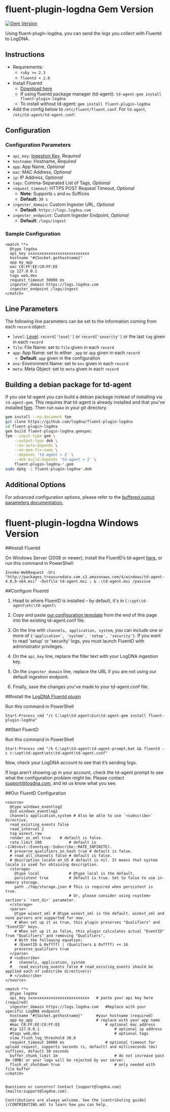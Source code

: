 # fluent-plugin-logdna Gem Version

[![Gem Version](https://badge.fury.io/rb/fluent-plugin-logdna.svg)](https://badge.fury.io/rb/fluent-plugin-logdna)

Using fluent-plugin-logdna, you can send the logs you collect with Fluentd to LogDNA.

## Instructions

* Requirements:
  * `ruby >= 2.3`
  * `fluentd < 2.0`
* Install Fluentd
  * [Download here](http://www.fluentd.org/download)
  * If using fluentd package manager (td-agent): `td-agent-gem install fluent-plugin-logdna`
  * To install without td-agent: `gem install fluent-plugin-logdna`
* Add the config below to `/etc/fluent/fluent.conf`. For `td-agent`, `/etc/td-agent/td-agent.conf`:

## Configuration

### Configuration Parameters
- `api_key`: [Ingestion Key](https://docs.logdna.com/docs/ingestion-key), *Required*
- `hostname`: Hostname, *Required*
- `app`: App Name, *Optional*
- `mac`: MAC Address, *Optional*
- `ip`: IP Address, *Optional*
- `tags`: Comma-Separated List of Tags, *Optional*
- `request_timeout`: HTTPS POST Request Timeout, *Optional*
  - **Note**: Supports `s` and `ms` Suffices
  - **Default**: `30 s`
- `ingester_domain`: Custom Ingester URL, *Optional*
  - **Default**: `https://logs.logdna.com`
- `ingester_endpoint`: Custom Ingester Endpoint, *Optional*
  - **Default**: `/logs/ingest`

### Sample Configuration

~~~~~configuration
<match **>
  @type logdna
  api_key xxxxxxxxxxxxxxxxxxxxxxxxxxx
  hostname "#{Socket.gethostname}"
  app my_app
  mac C0:FF:EE:C0:FF:EE
  ip 127.0.0.1
  tags web,dev
  request_timeout 30000 ms
  ingester_domain https://logs.logdna.com
  ingester_endpoint /logs/ingest
</match>
~~~~~

## Line Parameters

The following line parameters can be set to the information coming from each `record` object:
- `level`: [Level](https://github.com/logdna/logger-node#supported-log-levels): `record['level']` or `record['severity']` or the last `tag` given in each `record`
- `file`: File Name: set to `file` given in each `record`
- `app`: App Name: set to either `_app` or `app` given in each `record`
  - **Default**: `app` given in the configuration
- `env`: Environment Name: set to `env` given in each `record`
- `meta`: Meta Object: set to `meta` given in each `record`


## Building a debian package for td-agent

If you use td-agent you can build a debian package instead of installing via `td-agent-gem`. This requires that td-agent is already installed and that you've installed [fpm](http://fpm.readthedocs.io/en/latest/index.html). Then run `make` in your git directory.

~~~~~bash
gem install --no-document fpm
git clone https://github.com/logdna/fluent-plugin-logdna
cd fluent-plugin-logdna
gem build fluent-plugin-logdna.gemspec
fpm --input-type gem \
    --output-type deb \
    --no-auto-depends \
    --no-gem-fix-name \
    --depends 'td-agent > 2' \
    --deb-build-depends 'td-agent > 2' \
    fluent-plugin-logdna-*.gem
sudo dpkg -i fluent-plugin-logdna*.deb
~~~~~

## Additional Options

For advanced configuration options, please refer to the [buffered output parameters documentation.](https://docs.fluentd.org/v/0.12/output#buffered-output-parameters)

# fluent-plugin-logdna Windows Version

##Install Fluentd

On Windows Server (2008 or newer), install the FluentD’s td-agent [here](https://docs.fluentd.org/installation/install-by-msi#td-agent-v4), or run this command in PowerShell:

```
Invoke-WebRequest -Uri "http://packages.treasuredata.com.s3.amazonaws.com/4/windows/td-agent-4.0.0-x64.msi" -Outfile td-agent.msi ; & .\td-agent.msi /passive
```

##Configure Fluentd

1. Head to where FluentD is installed – by default, it's in `C:\opt\td-agent\etc\td-agent\`

2. Copy and paste [our configuration template](#our-fluentd-configuration) from the end of this page into the existing td-agent.conf file.

3. On the line with `channels, application, system`, you can include one or more of `{'application', 'system', 'setup', 'security'}`. If you want to read 'setup' or 'security' logs, you must launch FluentD with administrator privileges.

4. On the `api_key` line, replace the filler text with your LogDNA ingestion key.

5. On the `ingester_domain` line, replace the URL if you are not using our default ingestion endpoint.

6. Finally, save the changes you've made to your td-agent.conf file.


##Install the [LogDNA Fluentd plugin](https://github.com/logdna/fluent-plugin-logdna)

Run this command in PowerShell

```
Start-Process cmd "/c C:\opt\td-agent\bin\td-agent-gem install fluent-plugin-logdna"
```

##Start FluentD

Run this command in PowerShell
```
Start-Process cmd "/k C:\opt\td-agent\td-agent-prompt.bat && fluentd -c c:\opt\td-agent\etc\td-agent\td-agent.conf"
```

Now, check your LogDNA account to see that it’s sending logs.

If logs aren’t showing up in your account, check the td-agent prompt to see what the configuration problem might be. Please contact [support@logdna.com](mailto:support@logdna.com), and let us know what you see.

##Our FluentD Configuration

```
<source>
  @type windows_eventlog2
  @id windows_eventlog2
  channels application,system # Also be able to use `<subscribe>` directive.
  read_existing_events false
  read_interval 2
  tag winevt.raw
  render_as_xml true   	# default is false.
  rate_limit 200        	# default is -1(Winevt::EventLog::Subscribe::RATE_INFINITE).
  # preserve_qualifiers_on_hash true # default is false.
  # read_all_channels false # default is false.
  # description_locale en_US # default is nil. It means that system locale is used for obtaining description.
  <storage>
	@type local         	# @type local is the default.
	persistent true     	# default is true. Set to false to use in-memory storage.
	path ./tmp/storage.json # This is required when persistent is true.
                        	# Or, please consider using <system> section's `root_dir` parameter.
  </storage>
  <parse>
	@type winevt_xml # @type winevt_xml is the default. winevt_xml and none parsers are supported for now.
	# When set up it as true, this plugin preserves "Qualifiers" and "EventID" keys.
	# When set up it as false, this plugin calculates actual "EventID" from "Qualifiers" and removing "Qualifiers".
	# With the following equation:
	# (EventID & 0xffff) | (Qualifiers & 0xffff) << 16
	preserve_qualifiers true
  </parse>
  # <subscribe>
  #   channels, application, system
  #   read_existing_events false # read_existing_events should be applied each of subscribe directive(s)
  # </subscribe>
</source>
 
<match **>
  @type logdna
  api_key xxxxxxxxxxxxxxxxxxxxxxxxxxx	# paste your api key here (required)
  ingester_domain https://logs.logdna.com	#Replace with your specific LogDNA endpoint
  hostname "#{Socket.gethostname}"		#your hostname (required)
  app my_app                   			# replace with your app name
  #mac C0:FF:EE:C0:FF:EE                 	# optional mac address
  #ip 127.0.0.1                          		# optional ip address
  #tags web,dev                          		# optional tags
  slow_flush_log_threshold 30.0
  request_timeout 30000 ms               	# optional timeout for upload request, supports seconds (s, default) and milliseconds (ms) suffixes, default 30 seconds
  buffer_chunk_limit 1m                  		# do not increase past 8m (8MB) or your logs will be rejected by our server.
  flush_at_shutdown true                 		# only needed with file buffer
</match>


Questions or concerns? Contact [support@logdna.com](mailto:support@logdna.com).

Contributions are always welcome. See the [contributing guide](/CONTRIBUTING.md) to learn how you can help.
